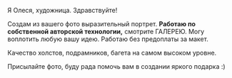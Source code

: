 Я Олеся, художница. Здравствуйте!

Создам из вашего фото выразительный портрет. **Работаю по собственной авторской технологии,** смотрите ГАЛЕРЕЮ. 
Могу воплотить любую вашу идею. Работаю без предоплаты за макет.

Качество холстов, подрамников, багета на самом высоком уровне.

Присылайте фото, буду рада помочь вам в создании яркого подарка :) 